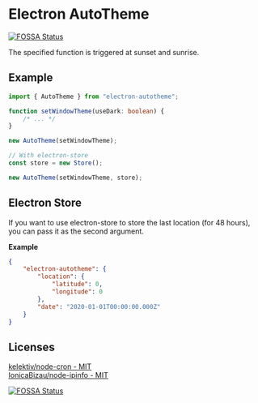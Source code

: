 # Electron AutoTheme

[![FOSSA Status](https://app.fossa.com/api/projects/git%2Bgithub.com%2FZephraCloud%2FElectron-AutoTheme.svg?type=shield)](https://app.fossa.com/projects/git%2Bgithub.com%2FZephraCloud%2FElectron-AutoTheme?ref=badge_shield)

The specified function is triggered at sunset and sunrise.

## Example

```ts
import { AutoTheme } from "electron-autotheme";

function setWindowTheme(useDark: boolean) {
    /* ... */
}

new AutoTheme(setWindowTheme);

// With electron-store
const store = new Store();

new AutoTheme(setWindowTheme, store);
```

## Electron Store

If you want to use electron-store to store the last location (for 48 hours), you can pass it as the second argument.

**Example**

```json
{
    "electron-autotheme": {
        "location": {
            "latitude": 0,
            "longitude": 0
        },
        "date": "2020-01-01T00:00:00.000Z"
    }
}
```

## Licenses

[kelektiv/node-cron - MIT](https://github.com/kelektiv/node-cron/blob/master/LICENSE)\
[IonicaBizau/node-ipinfo - MIT](https://github.com/IonicaBizau/node-ipinfo/blob/master/LICENSE)

[![FOSSA Status](https://app.fossa.com/api/projects/git%2Bgithub.com%2FZephraCloud%2FElectron-AutoTheme.svg?type=large)](https://app.fossa.com/projects/git%2Bgithub.com%2FZephraCloud%2FElectron-AutoTheme?ref=badge_large)

